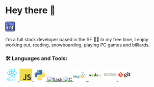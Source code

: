 # Hey there :wave:	
<p align="left">
  <a href="https://www.linkedin.com/in/rina-e-15a0aa202/" target="_blank"><img height="30" src="https://raw.githubusercontent.com/AbhishekMaira10/AbhishekMaira10/master/linkedin.png?raw=true"></a>&nbsp;&nbsp;&nbsp;&nbsp;&nbsp;
</p>

I'm a full stack developer based in the SF :woman_technologist: In my free time, I enjoy working out, reading, snowboarding, playing PC games and billiards.

### :hammer_and_wrench: Languages and Tools:
<div>
  <a href="https://reactnative.dev/" target="_blank" rel="noreferrer"> <img src="https://github.com/devicons/devicon/blob/master/icons/react/react-original-wordmark.svg" title="React" alt="React" width="40" height="40"/> </a>
   <a href="https://www.javascript.com/" target="_blank" rel="noreferrer"> <img src="https://github.com/devicons/devicon/blob/master/icons/javascript/javascript-original.svg" title="JavaScript" alt="JavaScript" width="40" height="40"/> </a>
  <a href="https://www.python.org" target="_blank" rel="noreferrer"> <img src="https://raw.githubusercontent.com/devicons/devicon/master/icons/python/python-original.svg" alt="python" width="40" height="40"/> </a>
  <a href="https://flask.palletsprojects.com/" target="_blank" rel="noreferrer"> <img src="https://www.vectorlogo.zone/logos/pocoo_flask/pocoo_flask-icon.svg" alt="flask" width="40" height="40"/> </a> 
   <a href="https://www.w3schools.com/c/" target="_blank" rel="noreferrer"> <img src="https://cdn.jsdelivr.net/gh/devicons/devicon/icons/c/c-original.svg" alt="C" height="40"/> </a>
  <a href="https://www.mysql.com/" target="_blank" rel="noreferrer"> <img src="https://github.com/devicons/devicon/blob/master/icons/mysql/mysql-original-wordmark.svg" title="MySQL"  alt="MySQL" width="40" height="40"/>&nbsp; </a>
  <img src="https://github.com/devicons/devicon/blob/master/icons/nodejs/nodejs-original-wordmark.svg" title="NodeJS" alt="NodeJS" width="40" height="40"/>&nbsp;
   <a href="https://expressjs.com" target="_blank" rel="noreferrer"> <img src="https://raw.githubusercontent.com/devicons/devicon/master/icons/express/express-original-wordmark.svg" alt="express" width="40" height="40"/> </a> 
  <img src="https://github.com/devicons/devicon/blob/master/icons/git/git-original-wordmark.svg" title="Git" **alt="Git" width="40" height="40"/>
</div>

